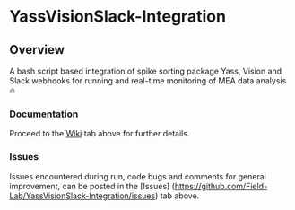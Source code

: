 # YassVisionSlack-Integration


## Overview

A bash script based integration of spike sorting package Yass, Vision and Slack webhooks for running and real-time monitoring of MEA data analysis :fire:

### Documentation

Proceed to the [Wiki](https://github.com/Field-Lab/YassVisionSlack-Integration/wiki) tab above for further details. 

### Issues  

Issues encountered during run, code bugs and comments for general improvement, can be posted in the [Issues] (https://github.com/Field-Lab/YassVisionSlack-Integration/issues) tab above. 
